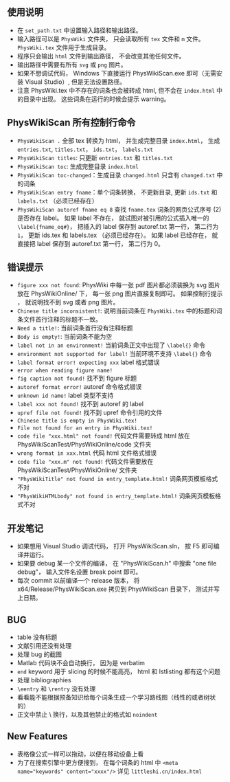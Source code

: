 ## 使用说明
* 在 `set_path.txt` 中设置输入路径和输出路径。
* 输入路径可以是 `PhysWiki` 文件夹， 只会读取所有 `tex` 文件和 `m` 文件。 `PhysWiki.tex` 文件用于生成目录。
* 程序只会输出 `html` 文件到输出路径， 不会改变其他任何文件。
* 输出路径中需要有所有 `svg` 或 `png` 图片。
* 如果不想调试代码， Windows 下直接运行 PhysWikiScan.exe 即可（无需安装 Visual Studio）, 但是无法设置路径。
* 注意 PhysWiki.tex 中不存在的词条也会被转成 html, 但不会在 `index.html` 中的目录中出现。 这些词条在运行的时候会提示 warning。

## PhysWikiScan 所有控制行命令
* `PhysWikiScan .` 全部 tex 转换为 html， 并生成完整目录 `index.html`， 生成 `entries.txt`, `titles.txt`， `ids.txt`， `labels.txt`
* `PhysWikiScan titles`: 只更新 `entries.txt` 和 `titles.txt`
* `PhysWikiScan toc`: 生成完整目录 `index.html`
* `PhysWikiScan toc-changed`：生成目录 `changed.html` 只含有 `changed.txt` 中的词条
* `PhysWikiScan entry fname`：单个词条转换， 不更新目录, 更新 `ids.txt` 和 `labels.txt` （必须已经存在）
* `PhysWikiScan autoref fname eq 8` 查找 `fname.tex` 词条的网页公式序号 (2) 是否存在 label。 如果 label 不存在， 就试图对被引用的公式插入唯一的 `\label{fname_eq#}`， 把插入的 label 保存到 autoref.txt 第一行， 第二行为 `1`， 更新 ids.tex 和 labels.tex （必须已经存在）。 如果 label 已经存在， 就直接把 label 保存到 autoref.txt 第一行， 第二行为 0。 

## 错误提示
* `figure xxx not found`: PhysWiki 中每一张 pdf 图片都必须装换为 svg 图片放在 PhysWikiOnline/ 下， 每一张 png 图片直接复制即可。 如果控制行提示 ， 就说明找不到 svg 或者 png 图片。
* `Chinese title inconsistent!`: 说明当前词条在 `PhysWiki.tex` 中的标题和词条文件首行注释的标题不一致。
* `Need a title!`: 当前词条首行没有注释标题
* `Body is empty!`: 当前词条不能为空
* `label not in an environment!` 当前词条正文中出现了 `\label{}` 命令
* `environment not supported for label!` 当前环境不支持 `\label{}` 命令
* `label format error! expecting xxx` label 格式错误
* `error when reading figure name!`
* `fig caption not found!` 找不到 figure 标题
* `autoref format error!` autoref 命令格式错误
* `unknown id name!` label 类型不支持
* `label xxx not found!` 找不到 autoref 的 label
* `upref file not found!` 找不到 upref 命令引用的文件
* `Chinese title is empty in PhysWiki.tex!`
* `File not found for an entry in PhysWiki.tex!`
* `code file "xxx.html" not found!` 代码文件需要转成 html 放在 PhysWikiScanTest/PhysWikiOnline/code 文件夹
* `wrong format in xxx.html` 代码 html 文件格式错误
* `code file "xxx.m" not found!` 代码文件需要放在 PhysWikiScanTest/PhysWikiOnline/ 文件夹
* `"PhysWikiTitle" not found in entry_template.html!` 词条网页模板格式不对
* `"PhysWikiHTMLbody" not found in entry_template.html!` 词条网页模板格式不对

## 开发笔记
* 如果想用 Visual Studio 调试代码， 打开 PhysWikiScan.sln， 按 F5 即可编译并运行。
* 如果要 debug 某一个文件的编译， 在 "PhysWikiScan.h" 中搜索 "one file debug"， 输入文件名设置 break point 即可。
* 每次 commit 以前编译一个 release 版本， 将 x64/Release/PhysWikiScan.exe 拷贝到 PhysWikiScan 目录下， 测试并写上日期。

## BUG
* table 没有标题
* 文献引用还没有处理
* 处理 bug 的截图
* Matlab 代码块不会自动换行， 因为是 verbatim
* `end` keyword 用于 slicing 的时候不能高亮， html 和 lstlisting 都有这个问题
* 处理 bibliographies
* `\eentry` 和 `\rentry` 没有处理
* 看看能不能根据预备知识给每个词条生成一个学习路线图（线性的或者树状的）
* 正文中禁止 \\ 换行，以及其他禁止的格式如 `noindent`

## New Features
* 表格像公式一样可以拖动，以便在移动设备上看
* 为了在搜索引擎中更方便搜到， 在每个词条的 html 中 `<meta name="keywords" content="xxxx"/>` 详见 `littleshi.cn/index.html`
